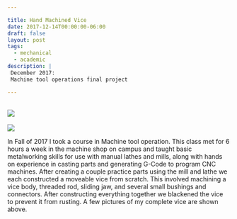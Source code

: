 ```yaml
---

title: Hand Machined Vice 
date: 2017-12-14T00:00:00-06:00
draft: false
layout: post
tags:
  - mechanical
  - academic
description: |
 December 2017:
 Machine tool operations final project

---
```


<br>
<img class="post_image" src="/img/Vice1.jpg">
<br>

<br>
<img class="post_image" src="/img/Vice2.jpg">
<br>

In Fall of 2017 I took a course in Machine tool operation. This class met for 6
hours a week in the machine shop on campus and taught basic metalworking skills 
for use with manual lathes and mills, along with hands on experience in casting
parts and generating G-Code to program CNC machines. After creating a couple
practice parts using the mill and lathe we each constructed a moveable vice from
scratch. This involved machining a vice body, threaded rod, sliding jaw, and
several small bushings and connectors. After constructing everything together we
blackened the vice to prevent it from rusting. A few pictures of my complete
vice are shown above.
